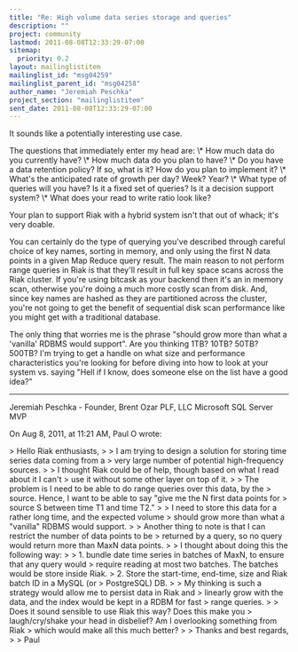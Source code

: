 ```yaml
---
title: "Re: High volume data series storage and queries"
description: ""
project: community
lastmod: 2011-08-08T12:33:29-07:00
sitemap:
  priority: 0.2
layout: mailinglistitem
mailinglist_id: "msg04259"
mailinglist_parent_id: "msg04258"
author_name: "Jeremiah Peschka"
project_section: "mailinglistitem"
sent_date: 2011-08-08T12:33:29-07:00
---
```



It sounds like a potentially interesting use case.

The questions that immediately enter my head are:
\\* How much data do you currently have? 
\\* How much data do you plan to have? 
\\* Do you have a data retention policy? If so, what is it? How do you plan to 
implement it?
\\* What's the anticipated rate of growth per day? Week? Year?
\\* What type of queries will you have? Is it a fixed set of queries? Is it a 
decision support system?
\\* What does your read to write ratio look like?

Your plan to support Riak with a hybrid system isn't that out of whack; it's 
very doable. 

You can certainly do the type of querying you've described through careful 
choice of key names, sorting in memory, and only using the first N data points 
in a given Map Reduce query result. The main reason to not perform range 
queries in Riak is that they'll result in full key space scans across the Riak 
cluster. If you're using bitcask as your backend then it's an in memory scan, 
otherwise you're doing a much more costly scan from disk. And, since key names 
are hashed as they are partitioned across the cluster, you're not going to get 
the benefit of sequential disk scan performance like you might get with a 
traditional database.

The only thing that worries me is the phrase "should grow more than what a 
'vanilla' RDBMS would support". Are you thinking 1TB? 10TB? 50TB? 500TB? I'm 
trying to get a handle on what size and performance characteristics you're 
looking for before diving into how to look at your system vs. saying "Hell if I 
know, does someone else on the list have a good idea?"

---
Jeremiah Peschka - Founder, Brent Ozar PLF, LLC
Microsoft SQL Server MVP

On Aug 8, 2011, at 11:21 AM, Paul O wrote:

&gt; Hello Riak enthusiasts,
&gt; 
&gt; I am trying to design a solution for storing time series data coming from a 
&gt; very large number of potential high-frequency sources.
&gt; 
&gt; I thought Riak could be of help, though based on what I read about it I can't 
&gt; use it without some other layer on top of it.
&gt; 
&gt; The problem is I need to be able to do range queries over this data, by the 
&gt; source. Hence, I want to be able to say "give me the N first data points for 
&gt; source S between time T1 and time T2."
&gt; 
&gt; I need to store this data for a rather long time, and the expected volume 
&gt; should grow more than what a "vanilla" RDBMS would support.
&gt; 
&gt; Another thing to note is that I can restrict the number of data points to be 
&gt; returned by a query, so no query would return more than MaxN data points.
&gt; 
&gt; I thought about doing this the following way:
&gt; 
&gt; 1. bundle date time series in batches of MaxN, to ensure that any query would 
&gt; require reading at most two batches. The batches would be store inside Riak.
&gt; 2. Store the start-time, end-time, size and Riak batch ID in a MySQL (or 
&gt; PostgreSQL) DB.
&gt; 
&gt; My thinking is such a strategy would allow me to persist data in Riak and 
&gt; linearly grow with the data, and the index would be kept in a RDBM for fast 
&gt; range queries.
&gt; 
&gt; Does it sound sensible to use Riak this way? Does this make you 
&gt; laugh/cry/shake your head in disbelief? Am I overlooking something from Riak 
&gt; which would make all this much better?
&gt; 
&gt; Thanks and best regards,
&gt; 
&gt; Paul
